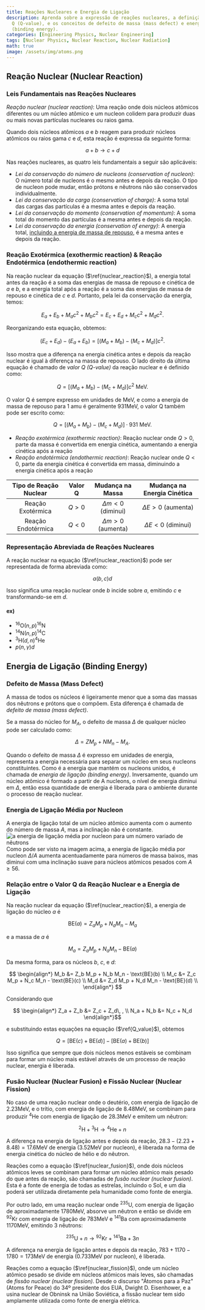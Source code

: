 ```yaml
---
title: Reações Nucleares e Energia de Ligação
description: Aprenda sobre a expressão de reações nucleares, a definição do valor
  Q (Q-value), e os conceitos de defeito de massa (mass defect) e energia de ligação
  (binding energy).
categories: [Engineering Physics, Nuclear Engineering]
tags: [Nuclear Physics, Nuclear Reaction, Nuclear Radiation]
math: true
image: /assets/img/atoms.png
---
```

## Reação Nuclear (Nuclear Reaction)
### Leis Fundamentais nas Reações Nucleares
*Reação nuclear (nuclear reaction)*: Uma reação onde dois núcleos atômicos diferentes ou um núcleo atômico e um nucleon colidem para produzir duas ou mais novas partículas nucleares ou raios gama.

Quando dois núcleos atômicos $a$ e $b$ reagem para produzir núcleos atômicos ou raios gama $c$ e $d$, esta reação é expressa da seguinte forma:

$$ a + b \rightarrow c + d \tag{1} \label{nuclear_reaction}$$

Nas reações nucleares, as quatro leis fundamentais a seguir são aplicáveis:

- *Lei da conservação do número de nucleons (conservation of nucleon)*: O número total de nucleons é o mesmo antes e depois da reação. O tipo de nucleon pode mudar, então prótons e nêutrons não são conservados individualmente.
- *Lei da conservação da carga (conservation of charge)*: A soma total das cargas das partículas é a mesma antes e depois da reação.
- *Lei da conservação do momento (conservation of momentum)*: A soma total do momento das partículas é a mesma antes e depois da reação.
- *Lei da conservação da energia (conservation of energy)*: A energia total, <u>incluindo a energia de massa de repouso</u>, é a mesma antes e depois da reação.

### Reação Exotérmica (exothermic reaction) & Reação Endotérmica (endothermic reaction)
Na reação nuclear da equação ($\ref{nuclear_reaction}$), a energia total antes da reação é a soma das energias de massa de repouso e cinética de $a$ e $b$, e a energia total após a reação é a soma das energias de massa de repouso e cinética de $c$ e $d$. Portanto, pela lei da conservação da energia, temos:

$$ E_a + E_b + M_a c^2 + M_b c^2 = E_c + E_d + M_c c^2 + M_d c^2. $$

Reorganizando esta equação, obtemos:

$$ (E_c + E_d) - (E_a + E_b) = [(M_a + M_b) - (M_c + M_d)]c^2. $$

Isso mostra que a diferença na energia cinética antes e depois da reação nuclear é igual à diferença na massa de repouso.
O lado direito da última equação é chamado de *valor Q (Q-value)* da reação nuclear e é definido como:

$$ Q = [(M_a + M_b) - (M_c + M_d)]c^2 \ \text{MeV}.\tag{2} \label{Q_value} $$

O valor Q é sempre expresso em unidades de MeV, e como a energia de massa de repouso para 1 amu é geralmente 931MeV, o valor Q também pode ser escrito como:

$$ Q = [(M_a + M_b) - (M_c + M_d)]\cdot 931 \ \text{MeV}.\tag{3} $$

- *Reação exotérmica (exothermic reaction)*: Reação nuclear onde $Q>0$, parte da massa é convertida em energia cinética, aumentando a energia cinética após a reação
- *Reação endotérmica (endothermic reaction)*: Reação nuclear onde $Q<0$, parte da energia cinética é convertida em massa, diminuindo a energia cinética após a reação

| Tipo de Reação Nuclear | Valor Q | Mudança na Massa | Mudança na Energia Cinética |
| :---: | :---: | :---: | :---: |
| Reação Exotérmica | $Q>0$ | $\Delta m<0$ (diminui) | $\Delta E>0$ (aumenta) |
| Reação Endotérmica | $Q<0$ | $\Delta m>0$ (aumenta) | $\Delta E<0$ (diminui) |

### Representação Abreviada de Reações Nucleares
A reação nuclear na equação ($\ref{nuclear_reaction}$) pode ser representada de forma abreviada como:

$$ a(b, c)d $$

Isso significa uma reação nuclear onde $b$ incide sobre $a$, emitindo $c$ e transformando-se em $d$.

#### ex)
- $^{16} \text{O}(n,p)^{16}\text{N}$
- $^{14} \text{N}(n,p)^{14}\text{C}$
- $^{3} \text{H}(d,n)^{4}\text{He}$
- $p(n,\gamma)d$

## Energia de Ligação (Binding Energy)
### Defeito de Massa (Mass Defect)
A massa de todos os núcleos é ligeiramente menor que a soma das massas dos nêutrons e prótons que o compõem. Esta diferença é chamada de *defeito de massa (mass defect)*.

Se a massa do núcleo for $M_A$, o defeito de massa $\Delta$ de qualquer núcleo pode ser calculado como:

$$ \Delta = ZM_p + NM_n - M_A. $$

Quando o defeito de massa $\Delta$ é expresso em unidades de energia, representa a energia necessária para separar um núcleo em seus nucleons constituintes. Como é a energia que mantém os nucleons unidos, é chamada de *energia de ligação (binding energy)*. Inversamente, quando um núcleo atômico é formado a partir de A nucleons, o nível de energia diminui em $\Delta$, então essa quantidade de energia é liberada para o ambiente durante o processo de reação nuclear.

### Energia de Ligação Média por Nucleon
A energia de ligação total de um núcleo atômico aumenta com o aumento do número de massa $A$, mas a inclinação não é constante.  
![a energia de ligação média por nucleon para um número variado de nêutrons](https://upload.wikimedia.org/wikipedia/commons/5/53/Binding_energy_curve_-_common_isotopes.svg)  
Como pode ser visto na imagem acima, a energia de ligação média por nucleon $\Delta/A$ aumenta acentuadamente para números de massa baixos, mas diminui com uma inclinação suave para núcleos atômicos pesados com $A\geq56$.

### Relação entre o Valor Q da Reação Nuclear e a Energia de Ligação
Na reação nuclear da equação ($\ref{nuclear_reaction}$), a energia de ligação do núcleo $a$ é

$$ \text{BE}(a) = Z_a M_p + N_a M_n - M_a $$

e a massa de $a$ é

$$ M_a = Z_a M_p + N_a M_n - \text{BE}(a) $$

Da mesma forma, para os núcleos $b$, $c$, e $d$:

$$ \begin{align*}
M_b &= Z_b M_p + N_b M_n - \text{BE}(b) \\
M_c &= Z_c M_p + N_c M_n - \text{BE}(c) \\
M_d &= Z_d M_p + N_d M_n - \text{BE}(d) \\
\end{align*} $$

Considerando que

$$ \begin{align*}
Z_a + Z_b &= Z_c + Z_d\, , \\
N_a + N_b &= N_c + N_d
\end{align*}$$

e substituindo estas equações na equação ($\ref{Q_value}$), obtemos

$$ Q = [\text{BE}(c) + \text{BE}(d)] - [\text{BE}(a) + \text{BE}(b)] $$

Isso significa que sempre que dois núcleos menos estáveis se combinam para formar um núcleo mais estável através de um processo de reação nuclear, energia é liberada.

### Fusão Nuclear (Nuclear Fusion) e Fissão Nuclear (Nuclear Fission)
No caso de uma reação nuclear onde o deutério, com energia de ligação de $2.23\text{MeV}$, e o trítio, com energia de ligação de $8.48\text{MeV}$, se combinam para produzir $^4\text{He}$ com energia de ligação de $28.3\text{MeV}$ e emitem um nêutron:

$$ ^2\text{H} + {^3\text{H}} \rightarrow {^4\text{He}} + n \tag{4} \label{nuclear_fusion}$$

A diferença na energia de ligação antes e depois da reação, $28.3-(2.23+8.48)=17.6\text{MeV}$ de energia (3.52MeV por nucleon), é liberada na forma de energia cinética do núcleo de hélio e do nêutron.

Reações como a equação ($\ref{nuclear_fusion}$), onde dois núcleos atômicos leves se combinam para formar um núcleo atômico mais pesado do que antes da reação, são chamadas de *fusão nuclear (nuclear fusion)*. Esta é a fonte de energia de todas as estrelas, incluindo o Sol, e um dia poderá ser utilizada diretamente pela humanidade como fonte de energia.

Por outro lado, em uma reação nuclear onde $^{235}\text{U}$, com energia de ligação de aproximadamente $1780\text{MeV}$, absorve um nêutron e então se divide em $^{92}\text{Kr}$ com energia de ligação de $783\text{MeV}$ e $^{141}\text{Ba}$ com aproximadamente $1170\text{MeV}$, emitindo 3 nêutrons:

$$ {^{235}\text{U}} + n \rightarrow {^{92}\text{Kr}} + {^{141}\text{Ba}} + 3n \tag{5} \label{nuclear_fission}$$

A diferença na energia de ligação antes e depois da reação, $783+1170-1780=173\text{MeV}$ de energia (0.733MeV por nucleon), é liberada.

Reações como a equação ($\ref{nuclear_fission}$), onde um núcleo atômico pesado se divide em núcleos atômicos mais leves, são chamadas de *fissão nuclear (nuclear fission)*. Desde o discurso "Átomos para a Paz" (Atoms for Peace) do 34º presidente dos EUA, Dwight D. Eisenhower, e a usina nuclear de Obninsk na União Soviética, a fissão nuclear tem sido amplamente utilizada como fonte de energia elétrica.
